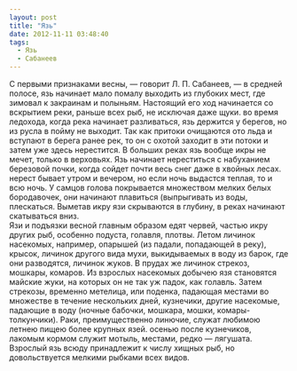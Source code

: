 ```yaml
---
layout: post
title: "Язь"
date: 2012-11-11 03:48:40
tags:
  - Язь
  - Сабанеев
---
```

С первыми признаками весны, — говорит Л. П. Сабанеев, — в средней
полосе, язь начинает мало помалу выходить из глубоких мест, где зимовал
к закраинам и полыньям. Настоящий его ход начинается со вскрытием реки,
раньше всех рыб, не исключая даже щуки. во время ледохода, когда река
начинает разливаться, язь держится у берегов, но из русла в пойму не
выходит. Так как притоки очищаются ото льда и вступают в берега ранее
рек, то он с охотой заходит в эти потоки и затем уже здесь нерестится. В
больших реках язь вообще икры не мечет, только в верховьях. Язь начинает
нереститься с набуханием березовой почки, когда сойдет почти весь снег
даже в хвойных лесах. нерест бывает утром и вечером, но если ночь
выдастся теплая, то и всю ночь. У самцов голова покрывается множеством
мелких белых бородавочек, они начинают плавиться (выпрыгивать из воды,
плескаться. Выметав икру язи скрываются в глубину, в реках начинают
скатываться вниз.  
Язи и подъязки весной главным образом едят червей, частью икру других
рыб, особенно подуста, голавля, плотвы. Летом личинок насекомых,
например, опарышей (из падали, попадающей в реку), крысок, личинок
другого вида мухи, выкидываемых в воду из барок, где они разводятся,
личинок жуков. В прудах же личинок стрекоз, мошкары, комаров. Из
взрослых насекомых добычею язя становятся майские жуки, на которых он не
так уж падок, как голавль. Затем стрекозы, временно метелица, или
поденка, падающая местами во множестве в течение нескольких дней,
кузнечики, другие насекомые, падающие в воду (ночные бабочки, мошкара,
мошки, комары-толкунчики). Раки, преимущественно линючие, служат любимою
летнею пищею более крупных язей. осенью после кузнечиков, лакомым кормом
служит мотыль, местами, редко — лягушата. Взрослый язь всюду принадлежит
к числу хищных рыб, но довольствуется мелкими рыбками всех видов.

